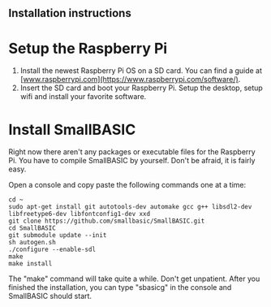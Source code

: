 ## Installation instructions

# Setup the Raspberry Pi

1. Install the newest Raspberry Pi OS on a SD card. You can find a guide at [www.raspberrypi.com](https://www.raspberrypi.com/software/).
1. Insert the SD card and boot your Raspberry Pi. Setup the desktop, setup wifi and install your favorite software.

# Install SmallBASIC

Right now there aren't any packages or executable files for the Raspberry Pi. You have to compile SmallBASIC by yourself. Don't be afraid, it is fairly easy.

Open a console and copy paste the following commands one at a time:
  
```
cd ~
sudo apt-get install git autotools-dev automake gcc g++ libsdl2-dev libfreetype6-dev libfontconfig1-dev xxd
git clone https://github.com/smallbasic/SmallBASIC.git
cd SmallBASIC
git submodule update --init
sh autogen.sh
./configure --enable-sdl
make
make install
```
The "make" command will take quite a while. Don't get unpatient. After you finished the installation, you can type "sbasicg" in the console and SmallBASIC should start.
  
